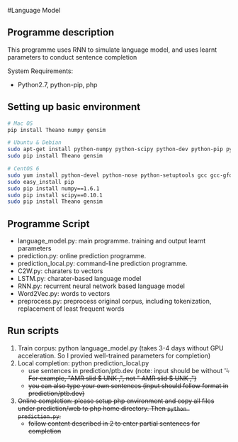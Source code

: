#Language Model 

## Programme description
This programme uses RNN to simulate language model, and uses learnt parameters
to conduct sentence completion

System Requirements: 
- Python2.7, python-pip, php

## Setting up basic environment 
``` bash
# Mac OS
pip install Theano numpy gensim

# Ubuntu & Debian
sudo apt-get install python-numpy python-scipy python-dev python-pip python-nose g++ libopenblas-dev git
sudo pip install Theano gensim

# CentOS 6
sudo yum install python-devel python-nose python-setuptools gcc gcc-gfortran gcc-c++ blas-devel lapack-devel atlas-devel
sudo easy_install pip
sudo pip install numpy==1.6.1
sudo pip install scipy==0.10.1
sudo pip install Theano gensim
```

## Programme Script
- language_model.py: main programme. training and output learnt parameters 
- prediction.py: online prediction programme. 
- prediction_local.py: command-line prediction programme. 
- C2W.py: charaters to vectors
- LSTM.py: charater-based language model
- RNN.py: recurrent neural network based language model
- Word2Vec.py: words to vectors
- preprocess.py: preprocess original corpus, including tokenization, replacement of least frequent words


## Run scripts
1. Train corpus: python language_model.py (takes 3-4 days without GPU acceleration.
                                           So I provied well-trained parameters for completion)
2. Local completion: python prediction_local.py
   - use sentences in prediction/ptb.dev (note: input should be without '<s>'.
     For example, "AMR slid $ UNK ,", not "<s> AMR slid $ UNK ,")
   - you can also type your own sentences (input should follow format in prediction/ptb.dev)
3. Online completion: please setup php environment and copy all files
   under prediction/web to php home directory. Then `python prediction.py`.
   - follow content described in 2 to enter partial sentences for completion
